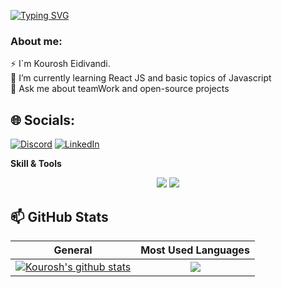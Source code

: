 <a href="https://git.io/typing-svg"><img src="https://readme-typing-svg.demolab.com?font=Fira+Code&size=25&duration=3000&pause=500&color=E4269A&width=435&lines=Hi!+;Welcome+to+my+profile+%3A)" alt="Typing SVG" /></a>

### About me:
⚡ I`m Kourosh Eidivandi. <br/>
🌱 I’m currently learning React JS and basic topics of Javascript <br/>
💬 Ask me about teamWork and open-source projects


## 🌐 Socials:
[![Discord](https://img.shields.io/badge/Discord-%237289DA.svg?logo=discord&logoColor=white)](https://discordapp.com/users/kouroshmowri) 
[![LinkedIn](https://img.shields.io/badge/LinkedIn-%230077B5.svg?logo=linkedin&logoColor=white)](https://linkedin.com/in/kouroshjs) 


**Skill & Tools**
  <p align="center">
  <img src="https://skillicons.dev/icons?i=js,html,css,react,bootstrap,firebase" />
  <img src="https://skillicons.dev/icons?i=redux,sass,vite,tailwind,git,github" />
  </p>


  ## 📫 GitHub Stats
| General         | Most Used Languages |
|--------------|:-----:|
| <a href="https://github.com/kouroshjs/kouroshjs"><img align="center" src="https://github-readme-stats.vercel.app/api?username=kouroshjs&count_private=true&show_icons=true&include_all_commits=true&theme=blue-green&hide_border=true" alt="Kourosh's github stats" /></a>  |   <a href="https://github.com/Kouroshjs/kouroshjs"><img align="center" src="https://github-readme-stats.vercel.app/api/top-langs/?username=kouroshjs&langs_count=5" /></a> |        
<!--
**Kouroshjs/Kouroshjs** is a ✨ _special_ ✨ repository because its `README.md` (this file) appears on your GitHub profile.

Here are some ideas to get you started:

- 🔭 I’m currently working on ...
- 🌱 I’m currently learning ...
- 👯 I’m looking to collaborate on ...
- 🤔 I’m looking for help with ...
- 💬 Ask me about ...
- 📫 How to reach me: ...
- 😄 Pronouns: ...
- ⚡ Fun fact: ...
-->
